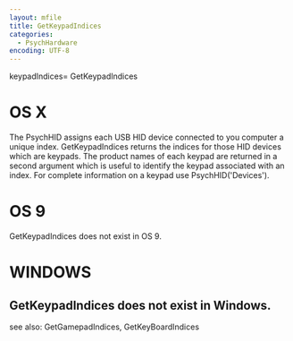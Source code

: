 ```yaml
---
layout: mfile
title: GetKeypadIndices
categories:
  - PsychHardware
encoding: UTF-8
---
```


keypadIndices= GetKeypadIndices

# OS X

The PsychHID assigns each USB HID device connected to you computer a
unique index. GetKeypadIndices returns the indices for those HID
devices which are keypads.  The product names of each keypad are
returned in a second argument which is useful to identify the keypad
associated with an index.  For complete information on a keypad use
PsychHID('Devices').

# OS 9

GetKeypadIndices does not exist in OS 9.

# WINDOWS

GetKeypadIndices does not exist in Windows.
----

see also: GetGamepadIndices, GetKeyBoardIndices